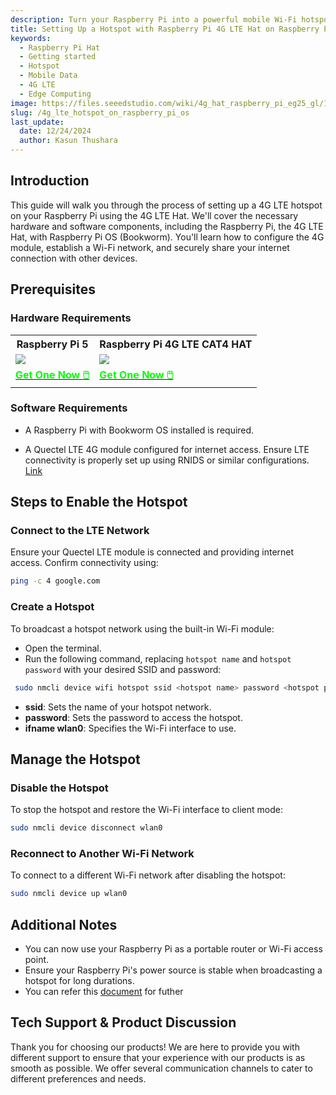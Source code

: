 ```yaml
---
description: Turn your Raspberry Pi into a powerful mobile Wi-Fi hotspot with this guide. Easily connect to the internet anywhere with a Raspberry Pi 4G LTE Hat.
title: Setting Up a Hotspot with Raspberry Pi 4G LTE Hat on Raspberry Pi OS
keywords:
  - Raspberry Pi Hat
  - Getting started
  - Hotspot
  - Mobile Data
  - 4G LTE
  - Edge Computing
image: https://files.seeedstudio.com/wiki/4g_hat_raspberry_pi_eg25_gl/1-114993408-LTE-CAT-4-EG25-GL-4G-HAT-for-Raspberry-Pi.webp
slug: /4g_lte_hotspot_on_raspberry_pi_os
last_update:
  date: 12/24/2024
  author: Kasun Thushara
---
```


## Introduction 

This guide will walk you through the process of setting up a 4G LTE hotspot on your Raspberry Pi using the 4G LTE Hat. We'll cover the necessary hardware and software components, including the Raspberry Pi, the 4G LTE Hat, with Raspberry Pi OS (Bookworm). You'll learn how to configure the 4G module, establish a Wi-Fi network, and securely share your internet connection with other devices.

## Prerequisites

### Hardware Requirements 

<div class="table-center">
  <table align="center">
    <tr>
        <th>Raspberry Pi 5</th>
         <th>Raspberry Pi 4G LTE CAT4 HAT</th>
    </tr>
    <tr>
        <td><div style={{textAlign:'center'}}><img src="https://media-cdn.seeedstudio.com/media/catalog/product/cache/bb49d3ec4ee05b6f018e93f896b8a25d/1/-/1-102110919-raspberry-pi-5-8gb-45font.jpg" style={{width:250, height:'auto'}}/></div></td>    
         <td><div style={{textAlign:'center'}}><img src="https://media-cdn.seeedstudio.com/media/catalog/product/cache/bb49d3ec4ee05b6f018e93f896b8a25d/1/_/1_23_1.jpg" style={{width:250, height:'auto'}}/></div></td>
    </tr>
      <tr>
        <td><div class="get_one_now_container" style={{textAlign: 'center'}}>
          <a class="get_one_now_item" href="https://www.seeedstudio.com/Raspberry-Pi-5-8GB-p-5810.html">
              <strong><span><font color={'FFFFFF'} size={"4"}> Get One Now 🖱️</font></span></strong>
          </a>
      </div></td>
<td><div class="get_one_now_container" style={{textAlign: 'center'}}>
          <a class="get_one_now_item" href="https://www.seeedstudio.com/LTE-CAT-4-EG25-GL-HAT-for-Raspberry-Pi-p-6325.html">
              <strong><span><font color={'FFFFFF'} size={"4"}> Get One Now 🖱️</font></span></strong>
          </a>
      </div></td>
    </tr>
  </table>
</div>

### Software Requirements 

- A Raspberry Pi with Bookworm OS installed is required.

- A Quectel LTE 4G module configured for internet access. Ensure LTE connectivity is properly set up using RNIDS or similar configurations. [Link](https://wiki.seeedstudio.com/raspberry_pi_4g_hat_rndis_mobile_internet/)

## Steps to Enable the Hotspot

###  Connect to the LTE Network

Ensure your Quectel LTE module is connected and providing internet access. Confirm connectivity using:

```bash
ping -c 4 google.com
```

###  Create a Hotspot
To broadcast a hotspot network using the built-in Wi-Fi module:

- Open the terminal.
- Run the following command, replacing `hotspot name` and `hotspot password` with your desired SSID and password:

```bash
 sudo nmcli device wifi hotspot ssid <hotspot name> password <hotspot password> ifname wlan0
```

- **ssid**: Sets the name of your hotspot network.
- **password**: Sets the password to access the hotspot.
- **ifname wlan0**: Specifies the Wi-Fi interface to use.

## Manage the Hotspot

### Disable the Hotspot

To stop the hotspot and restore the Wi-Fi interface to client mode:

```bash
sudo nmcli device disconnect wlan0
```
### Reconnect to Another Wi-Fi Network

To connect to a different Wi-Fi network after disabling the hotspot:

```bash
sudo nmcli device up wlan0
```
## Additional Notes


- You can now use your Raspberry Pi as a portable router or Wi-Fi access point.
- Ensure your Raspberry Pi's power source is stable when broadcasting a hotspot for long durations.
- You can refer this [document](https://www.raspberrypi.com/tutorials/host-a-hotel-wifi-hotspot/) for futher 

## Tech Support & Product Discussion

Thank you for choosing our products! We are here to provide you with different support to ensure that your experience with our products is as smooth as possible. We offer several communication channels to cater to different preferences and needs.

<div class="button_tech_support_container">
<a href="https://forum.seeedstudio.com/" class="button_forum"></a> 
<a href="https://www.seeedstudio.com/contacts" class="button_email"></a>
</div>

<div class="button_tech_support_container">
<a href="https://discord.gg/eWkprNDMU7" class="button_discord"></a> 
<a href="https://github.com/Seeed-Studio/wiki-documents/discussions/69" class="button_discussion"></a>
</div>